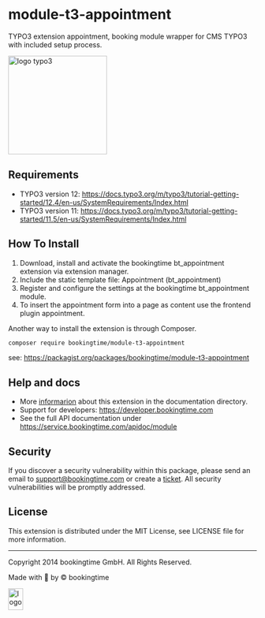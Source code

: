 # module-t3-appointment
TYPO3 extension appointment, booking module wrapper for CMS TYPO3 with included setup process.

<img src="https://github.com/bookingtime/module-t3-appointment/blob/master/aws/logo_typo3.png" alt="logo typo3" width="200" />



## Requirements
- TYPO3 version 12: https://docs.typo3.org/m/typo3/tutorial-getting-started/12.4/en-us/SystemRequirements/Index.html
- TYPO3 version 11: https://docs.typo3.org/m/typo3/tutorial-getting-started/11.5/en-us/SystemRequirements/Index.html



## How To Install
1. Download, install and activate the bookingtime bt_appointment extension via extension manager.
2. Include the static template file: Appointment (bt_appointment)
3. Register and configure the settings at the bookingtime bt_appointment module.
4. To insert the appointment form into a page as content use the frontend plugin appointment.

Another way to install the extension is through Composer.
```bash
composer require bookingtime/module-t3-appointment
```
see: https://packagist.org/packages/bookingtime/module-t3-appointment



## Help and docs
- More [informarion](/Documentation/Readme.md) about this extension in the documentation directory.
- Support for developers: https://developer.bookingtime.com
- See the full API documentation under https://service.bookingtime.com/apidoc/module



## Security
If you discover a security vulnerability within this package, please send an email to support@bookingtime.com or create a [ticket](https://developer.bookingtime.com/hc/en-us/requests/new?ticket_form_id=9359661193628). All security vulnerabilities will be promptly addressed.



## License
This extension is distributed under the MIT License, see LICENSE file for more information.



---
Copyright 2014 bookingtime GmbH. All Rights Reserved.

Made with :blue_heart: by © bookingtime

<img src="https://github.com/bookingtime/module-t3-appointment/blob/master/aws/logo_bookingtime.png" alt="logo" width="30" height="44" />
